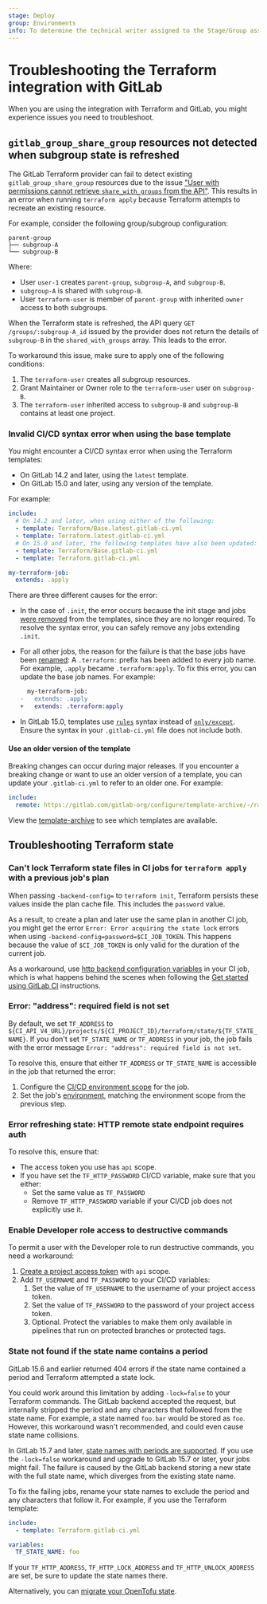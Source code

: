 ```yaml
---
stage: Deploy
group: Environments
info: To determine the technical writer assigned to the Stage/Group associated with this page, see https://handbook.gitlab.com/handbook/product/ux/technical-writing/#assignments
---
```


# Troubleshooting the Terraform integration with GitLab

When you are using the integration with Terraform and GitLab, you might experience issues you need to troubleshoot.

## `gitlab_group_share_group` resources not detected when subgroup state is refreshed

The GitLab Terraform provider can fail to detect existing `gitlab_group_share_group` resources
due to the issue ["User with permissions cannot retrieve `share_with_groups` from the API"](https://gitlab.com/gitlab-org/gitlab/-/issues/328428).
This results in an error when running `terraform apply` because Terraform attempts to recreate an
existing resource.

For example, consider the following group/subgroup configuration:

```plaintext
parent-group
├── subgroup-A
└── subgroup-B
```

Where:

- User `user-1` creates `parent-group`, `subgroup-A`, and `subgroup-B`.
- `subgroup-A` is shared with `subgroup-B`.
- User `terraform-user` is member of `parent-group` with inherited `owner` access to both subgroups.

When the Terraform state is refreshed, the API query `GET /groups/:subgroup-A_id` issued by the provider does not return the
details of `subgroup-B` in the `shared_with_groups` array. This leads to the error.

To workaround this issue, make sure to apply one of the following conditions:

1. The `terraform-user` creates all subgroup resources.
1. Grant Maintainer or Owner role to the `terraform-user` user on `subgroup-B`.
1. The `terraform-user` inherited access to `subgroup-B` and `subgroup-B` contains at least one project.

### Invalid CI/CD syntax error when using the base template

You might encounter a CI/CD syntax error when using the Terraform templates:

- On GitLab 14.2 and later, using the `latest` template.
- On GitLab 15.0 and later, using any version of the template.

For example:

```yaml
include:
  # On 14.2 and later, when using either of the following:
  - template: Terraform/Base.latest.gitlab-ci.yml
  - template: Terraform.latest.gitlab-ci.yml
  # On 15.0 and later, the following templates have also been updated:
  - template: Terraform/Base.gitlab-ci.yml
  - template: Terraform.gitlab-ci.yml

my-terraform-job:
  extends: .apply
```

There are three different causes for the error:

- In the case of `.init`, the error occurs because the init stage and jobs [were removed](https://gitlab.com/gitlab-org/gitlab/-/merge_requests/71188) from the templates, since they are no longer required. To resolve the syntax error, you can safely remove any jobs extending `.init`.
- For all other jobs, the reason for the failure is that the base jobs have been [renamed](https://gitlab.com/gitlab-org/gitlab/-/merge_requests/67719): A `.terraform:` prefix has been added to every job name. For example, `.apply` became `.terraform:apply`. To fix this error, you can update the base job names. For example:

  ```diff
    my-terraform-job:
  -   extends: .apply
  +   extends: .terraform:apply
  ```

- In GitLab 15.0, templates use [`rules`](../../../ci/yaml/index.md#rules) syntax
  instead of [`only/except`](../../../ci/yaml/index.md#only--except).
  Ensure the syntax in your `.gitlab-ci.yml` file does not include both.

#### Use an older version of the template

Breaking changes can occur during major releases. If you encounter a breaking change or want to use an older version of a template, you can update your `.gitlab-ci.yml` to refer to an older one. For example:

```yaml
include:
  remote: https://gitlab.com/gitlab-org/configure/template-archive/-/raw/main/14-10/Terraform.gitlab-ci.yml
```

View the [template-archive](https://gitlab.com/gitlab-org/configure/template-archive) to see which templates are available.

## Troubleshooting Terraform state

### Can't lock Terraform state files in CI jobs for `terraform apply` with a previous job's plan

When passing `-backend-config=` to `terraform init`, Terraform persists these values inside the plan
cache file. This includes the `password` value.

As a result, to create a plan and later use the same plan in another CI job, you might get the error
`Error: Error acquiring the state lock` errors when using `-backend-config=password=$CI_JOB_TOKEN`.
This happens because the value of `$CI_JOB_TOKEN` is only valid for the duration of the current job.

As a workaround, use [http backend configuration variables](https://www.terraform.io/language/settings/backends/http#configuration-variables) in your CI job,
which is what happens behind the scenes when following the
[Get started using GitLab CI](terraform_state.md#initialize-an-opentofu-state-as-a-backend-by-using-gitlab-cicd) instructions.

### Error: "address": required field is not set

By default, we set `TF_ADDRESS` to `${CI_API_V4_URL}/projects/${CI_PROJECT_ID}/terraform/state/${TF_STATE_NAME}`.
If you don't set `TF_STATE_NAME` or `TF_ADDRESS` in your job, the job fails with the error message
`Error: "address": required field is not set`.

To resolve this, ensure that either `TF_ADDRESS` or `TF_STATE_NAME` is accessible in the
job that returned the error:

1. Configure the [CI/CD environment scope](../../../ci/variables/index.md#for-a-project) for the job.
1. Set the job's [environment](../../../ci/yaml/index.md#environment), matching the environment scope from the previous step.

### Error refreshing state: HTTP remote state endpoint requires auth

To resolve this, ensure that:

- The access token you use has `api` scope.
- If you have set the `TF_HTTP_PASSWORD` CI/CD variable, make sure that you either:
  - Set the same value as `TF_PASSWORD`
  - Remove `TF_HTTP_PASSWORD` variable if your CI/CD job does not explicitly use it.

### Enable Developer role access to destructive commands

To permit a user with the Developer role to run destructive commands, you need a workaround:

1. [Create a project access token](../../project/settings/project_access_tokens.md#create-a-project-access-token) with `api` scope.
1. Add `TF_USERNAME` and `TF_PASSWORD` to your CI/CD variables:
   1. Set the value of `TF_USERNAME` to the username of your project access token.
   1. Set the value of `TF_PASSWORD` to the password of your project access token.
   1. Optional. Protect the variables to make them only available in pipelines that run on protected branches or protected tags.

### State not found if the state name contains a period

GitLab 15.6 and earlier returned 404 errors if the state name contained a period and Terraform attempted
a state lock.

You could work around this limitation by adding `-lock=false` to your Terraform commands. The GitLab backend
accepted the request, but internally stripped the period and any characters that followed from the state name.
For example, a state named `foo.bar` would be stored as `foo`. However, this workaround wasn't recommended,
and could even cause state name collisions.

In GitLab 15.7 and later, [state names with periods are supported](https://gitlab.com/gitlab-org/gitlab/-/merge_requests/106861). If you use the `-lock=false` workaround and upgrade to GitLab 15.7 or later,
your jobs might fail. The failure is caused by the GitLab backend storing a new state with the full state name, which diverges from the existing state name.

To fix the failing jobs, rename your state names to exclude the period and any characters that follow it. For example,
if you use the Terraform template:

```yaml
include:
  - template: Terraform.gitlab-ci.yml

variables:
  TF_STATE_NAME: foo
```

If your `TF_HTTP_ADDRESS`, `TF_HTTP_LOCK_ADDRESS` and `TF_HTTP_UNLOCK_ADDRESS` are set, be sure
to update the state names there.

Alternatively, you can [migrate your OpenTofu state](terraform_state.md#migrate-to-a-gitlab-managed-opentofu-state).
